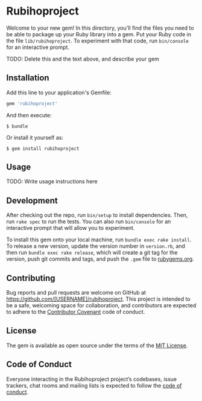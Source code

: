 # Rubihoproject

Welcome to your new gem! In this directory, you'll find the files you need to be able to package up your Ruby library into a gem. Put your Ruby code in the file `lib/rubihoproject`. To experiment with that code, run `bin/console` for an interactive prompt.

TODO: Delete this and the text above, and describe your gem

## Installation

Add this line to your application's Gemfile:

```ruby
gem 'rubihoproject'
```

And then execute:

    $ bundle

Or install it yourself as:

    $ gem install rubihoproject

## Usage

TODO: Write usage instructions here

## Development

After checking out the repo, run `bin/setup` to install dependencies. Then, run `rake spec` to run the tests. You can also run `bin/console` for an interactive prompt that will allow you to experiment.

To install this gem onto your local machine, run `bundle exec rake install`. To release a new version, update the version number in `version.rb`, and then run `bundle exec rake release`, which will create a git tag for the version, push git commits and tags, and push the `.gem` file to [rubygems.org](https://rubygems.org).

## Contributing

Bug reports and pull requests are welcome on GitHub at https://github.com/[USERNAME]/rubihoproject. This project is intended to be a safe, welcoming space for collaboration, and contributors are expected to adhere to the [Contributor Covenant](http://contributor-covenant.org) code of conduct.

## License

The gem is available as open source under the terms of the [MIT License](https://opensource.org/licenses/MIT).

## Code of Conduct

Everyone interacting in the Rubihoproject project’s codebases, issue trackers, chat rooms and mailing lists is expected to follow the [code of conduct](https://github.com/[USERNAME]/rubihoproject/blob/master/CODE_OF_CONDUCT.md).
